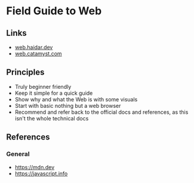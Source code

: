 # Field Guide to Web

## Links

- [web.haidar.dev](https://web.haidar.dev)
- [web.catamyst.com](https://web.catamyst.com)

## Principles

- Truly beginner friendly
- Keep it simple for a quick guide
- Show why and what the Web is with some visuals
- Start with basic nothing but a web browser
- Recommend and refer back to the official docs and references, as this isn't the whole technical docs

## References

### General

- https://mdn.dev
- https://javascript.info
